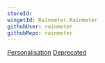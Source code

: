 ```yaml
---
storeId: 
wingetId: Rainmeter.Rainmeter
githubUser: rainmeter
githubRepo: rainmeter
---
```


[Personalisation](../Personalisation.md)
[Deprecated](../Deprecated.md)